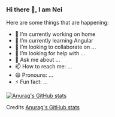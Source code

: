 ### Hi there 👋, I am Nei

<!--
**NeiTDutra/NeiTDutra** is a ✨ _special_ ✨ repository because its `README.md` (this file) appears on your GitHub profile.

Here are some ideas to get you started:
-->

Here are some things that are happening: 

- 🔭 I’m currently working on home
- 🌱 I’m currently learning Angular
- 👯 I’m looking to collaborate on ...
- 🤔 I’m looking for help with ...
- 💬 Ask me about ...
- 📫 How to reach me: ...
- 😄 Pronouns: ...
- ⚡ Fun fact: ...

[![Anurag's GitHub stats](https://github-readme-stats.vercel.app/api?username=NeiTDutra&show_icons=true&theme=onedark)](https://github.com/anuraghazra/github-readme-stats)

Credits [Anurag's GitHub stats](https://github.com/anuraghazra/github-readme-stats)

